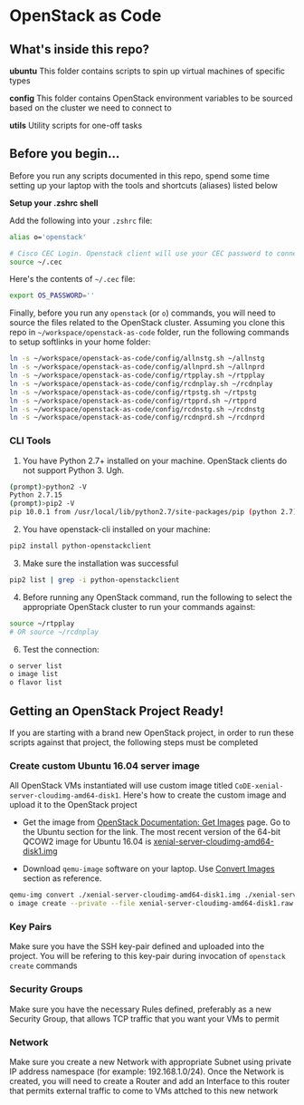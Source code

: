 # OpenStack as Code

## What's inside this repo?

**ubuntu**
This folder contains scripts to spin up virtual machines of specific types

**config**
This folder contains OpenStack environment variables to be sourced based on the cluster we need to connect to

**utils**
Utility scripts for one-off tasks

## Before you begin...

Before you run any scripts documented in this repo, spend some time setting up your laptop with the tools and shortcuts (aliases) listed below

**Setup your .zshrc shell**

Add the following into your `.zshrc` file:

```bash
alias o='openstack'

# Cisco CEC Login. Openstack client will use your CEC password to connect and you do not want to enter it again and again
source ~/.cec
```

Here's the contents of `~/.cec` file:

```bash
export OS_PASSWORD=''
```

Finally, before you run any `openstack` (or `o`) commands, you will need to source the files related to the OpenStack cluster. Assuming you clone this repo in `~/workspace/openstack-as-code` folder, run the following commands to setup softlinks in your home folder:

```bash
ln -s ~/workspace/openstack-as-code/config/allnstg.sh ~/allnstg
ln -s ~/workspace/openstack-as-code/config/allnprd.sh ~/allnprd
ln -s ~/workspace/openstack-as-code/config/rtpplay.sh ~/rtpplay
ln -s ~/workspace/openstack-as-code/config/rcdnplay.sh ~/rcdnplay
ln -s ~/workspace/openstack-as-code/config/rtpstg.sh ~/rtpstg
ln -s ~/workspace/openstack-as-code/config/rtpprd.sh ~/rtpprd
ln -s ~/workspace/openstack-as-code/config/rcdnstg.sh ~/rcdnstg
ln -s ~/workspace/openstack-as-code/config/rcdnprd.sh ~/rcdnprd
```


### CLI Tools

1. You have Python 2.7+ installed on your machine. OpenStack clients do not support Python 3. Ugh.

```bash
(prompt)>python2 -V
Python 2.7.15
(prompt)>pip2 -V
pip 10.0.1 from /usr/local/lib/python2.7/site-packages/pip (python 2.7)
```
2. You have openstack-cli installed on your machine: 

```bash
pip2 install python-openstackclient
```

3. Make sure the installation was successful

```bash
pip2 list | grep -i python-openstackclient
```

4. Before running any OpenStack command, run the following to select the appropriate OpenStack cluster to run your commands against:

```bash
source ~/rtpplay
# OR source ~/rcdnplay
```

6. Test the connection:

```bash
o server list
o image list
o flavor list
```

## Getting an OpenStack Project Ready!

If you are starting with a brand new OpenStack project, in order to run these scripts against that project, the following steps must be completed

### Create custom Ubuntu 16.04 server image

All OpenStack VMs instantiated will use custom image titled `CoDE-xenial-server-cloudimg-amd64-disk1`. Here's how to create the custom image and upload it to the OpenStack project

- Get the image from [OpenStack Documentation: Get Images](https://docs.openstack.org/image-guide/obtain-images.html) page. Go to the Ubuntu section for the link. The most recent version of the 64-bit QCOW2 image for Ubuntu 16.04 is [xenial-server-cloudimg-amd64-disk1.img](http://cloud-images.ubuntu.com/xenial/current/xenial-server-cloudimg-amd64-disk1.img)

- Download `qemu-image` software on your laptop. Use [Convert Images](https://docs.openstack.org/image-guide/convert-images.html) section as reference.

```bash
qemu-img convert ./xenial-server-cloudimg-amd64-disk1.img ./xenial-server-cloudimg-amd64-disk1.raw
o image create --private --file xenial-server-cloudimg-amd64-disk1.raw --disk-format raw "CoDE-xenial-server-cloudimg-amd64-disk1"
```

### Key Pairs

Make sure you have the SSH key-pair defined and uploaded into the project. You will be refering to this key-pair during invocation of `openstack create` commands

### Security Groups

Make sure you have the necessary Rules defined, preferably as a new Security Group, that allows TCP traffic that you want your VMs to permit

### Network

Make sure you create a new Network with appropriate Subnet using private IP address namespace (for example: 192.168.1.0/24). Once the Network is created, you will need to create a Router and add an Interface to this router that permits external traffic to come to VMs attched to this new network
